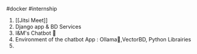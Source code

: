 #docker #internship

1.  [[Jitsi Meet]]
2.  Django app & BD Services
3. I&M's Chatbot 🤖  
4. Environment of the chatbot App : Ollama🦙,VectorBD, Python Librairies 
5. 